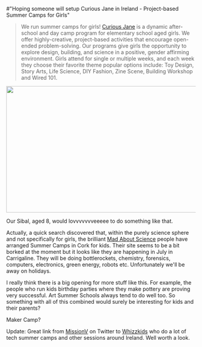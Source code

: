 #"Hoping someone will setup Curious Jane in Ireland - Project-based Summer Camps for Girls"

<blockquote>We run summer camps for girls! <a href="http://www.curiousjanecamp.com/">Curious Jane</a> is a dynamic after-school and day camp program for elementary school aged girls. We offer highly-creative, project-based activities that encourage open-ended problem-solving. Our programs give girls the opportunity to explore design, building, and science in a positive, gender affirming environment. Girls attend for single or multiple weeks, and each week they choose their favorite theme popular options include: Toy Design, Story Arts, Life Science, DIY Fashion, Zine Scene, Building Workshop and Wired 101.</blockquote>
<a href="https://s3-eu-west-1.amazonaws.com/conoroneill.net/wp-content/uploads/2012/07/dna.png"><img class="size-full wp-image-786 aligncenter" title="dna" src="https://s3-eu-west-1.amazonaws.com/conoroneill.net/wp-content/uploads/2012/07/dna.png" alt="" width="564" height="337" /></a>

Our Sibal, aged 8, would lovvvvvvveeeee to do something like that.

Actually, a quick search discovered that, within the purely science sphere and not specifically for girls, the brilliant <a href="http://madaboutscience.net/">Mad About Science</a> people have arranged Summer Camps in Cork for kids. Their site seems to be a bit borked at the moment but it looks like they are happening in July in Carrigaline. They will be doing bottlerockets, chemistry, forensics, computers, electronics, green energy, robots etc. Unfortunately we'll be away on holidays.

I really think there is a big opening for more stuff like this. For example, the people who run kids birthday parties where they make pottery are proving very successful. Art Summer Schools always tend to do well too. So something with all of this combined would surely be interesting for kids and their parents?

Maker Camp?

Update: Great link from <a href="https://twitter.com/MissionVHQ">MissionV</a> on Twitter to <a href="http://www.whizzkids.ie/">Whizzkids</a> who do a lot of tech summer camps and other sessions around Ireland. Well worth a look.